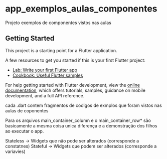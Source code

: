 # app_exemplos_aulas_componentes

Projeto exemplos de componentes vistos nas aulas

## Getting Started

This project is a starting point for a Flutter application.

A few resources to get you started if this is your first Flutter project:

- [Lab: Write your first Flutter app](https://docs.flutter.dev/get-started/codelab)
- [Cookbook: Useful Flutter samples](https://docs.flutter.dev/cookbook)

For help getting started with Flutter development, view the
[online documentation](https://docs.flutter.dev/), which offers tutorials,
samples, guidance on mobile development, and a full API reference.


cada .dart contem fragmentos de codigos de exmplos que foram vistos nas aulas de coponentes

Para os arquivos main_container_column e o main_container_row* são basicamente a mesma coisa unica diferença e a demonstração dos filhos ao executar o app.

Stateless -> Widgets que não pode ser alterados (corresponde a constatnes)
Stateful  -> Widgets que podem ser alterados (corresponde a variavies)